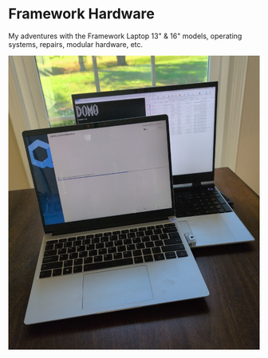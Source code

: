 # Framework Hardware
My adventures with the Framework Laptop 13" &amp; 16" models, operating systems, repairs, modular hardware, etc. 

![Framework Laptop 13 & 16](https://raw.githubusercontent.com/andyleitermann/FrameworkHardware/28ba12d2a086491b88ed76193aa3221cc403f64a/images/frameworks2.jpg "Framework Laptop 13 & 16")

